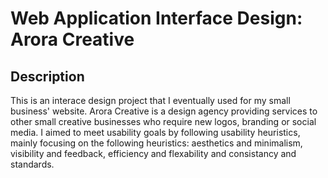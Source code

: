 <h1>Web Application Interface Design: Arora Creative</h1>

<h2>Description</h2>
This is an interace design project that I eventually used for my small business' website. Arora Creative is a design agency providing services to other small creative  businesses who require new logos, branding or social media. I aimed to meet usability goals by following usability heuristics, mainly focusing on the following heuristics: aesthetics and minimalism, visibility and feedback, efficiency and flexability and consistancy and standards.
<br />

<!--
 ```diff
- text in red
+ text in green
! text in orange
# text in gray
@@ text in purple (and bold)@@
```
--!>
